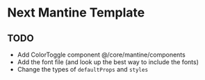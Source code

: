 # Next Mantine Template

## TODO
- Add ColorToggle component @/core/mantine/components
- Add the font file (and look up the best way to include the fonts)
- Change the types of `defaultProps` and `styles`
